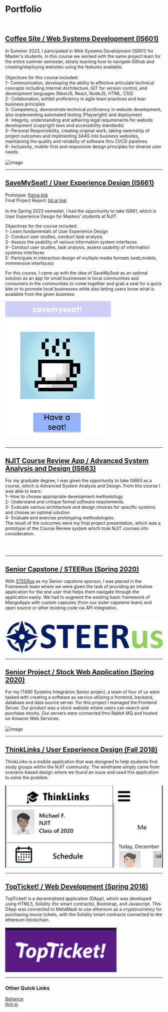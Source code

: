 # Portfolio 
<br>

## [Coffee Site / Web Systems Development (IS601)](/coffeesite.md)

In Summer 2023, I partcipated in Web Systems Development (IS601) for Master's students. In this course we worked with the same project team for the entire summer semester, slowly learning how to navigate Github and creating/deploying websites using the features available.
<br><br>
Objectives for this course included:
<br>
1- Communication, developing the ability to effective articulate technical concepts including Internet Architecture, GIT for version control, and development languages (NextJS, React, NodeJS, HTML, CSS)
<br>
2- Collaboration, exhibit proficiency in agile team practices and lean business principles
<br>
3- Competency, demonstrate technical proficiency in website development, also implementing automated testing (Playwright) and deployment 
<br>
4- Integrity, understanding and adhering legal requirements for website development (copyright laws and accessibility standards)
<br>
5- Personal Responsibility, creating original work, taking owernship of project outcomes and implmenting SAAS into business websites, maintaining the quality and reliabilty of software thru CI/CD pipelines
<br>
6- Inclusivity, mobile-first and responvive design principles for diverse user needs
<br><br>
![image](https://github.com/ponponderp/ponponderp.github.io/assets/38149022/2b7d0c89-28ae-4f58-ad24-f1c7372a61c9)

---

## [SaveMySeat! / User Experience Design (IS661)](https://www.figma.com/file/zvwoYludmMfBbyJzuRUzFc/IS661-Project---Maravilla?type=design&node-id=1%3A13&mode=design&t=GcYoRs1fJelABEh9-1)

Prototype: [figma link](https://www.figma.com/proto/zvwoYludmMfBbyJzuRUzFc/IS661-Project---Maravilla?type=design&node-id=5-29&t=m0CZIf9jbATbCZG6-9&scaling=scale-down&page-id=1%3A13&starting-point-node-id=5%3A29&show-proto-sidebar=1)
<br>
Final Project Report: [bit.ai link](https://cafefinder.bit.ai/rdc/2FT7Dkbz8tl3M92U)
<br><br>
In the Spring 2023 semester, I had the opportunity to take IS661, which is User Experience Design for Masters' students at NJIT.

Objectives for the course included:
<br>
1- Learn fundamentals of User Experience Design
<br>
2- Conduct user studies, conduct task analysis
<br>
3- Assess the usability of various information system interfaces
<br>
4- Conduct user studies, task analysis, assess usability of information systems interfaces
<br>
5- Partcipate in interaction design of multiple media formats (web,mobile, immmersive interfaces)
<br>

For this course, I came up with the idea of SaveMySeat as an optimal solution as an app for small businesses in local communities and consumers in the communities to come together and grab a seat for a quick bite or to promote local businesses while also letting users know what is available from the given business
<br>

<img src="images/savemyseat.PNG?raw=true"/>
<br><br>

---

## [NJIT Course Review App / Advanced System Analysis and Design (IS663)](https://2sd27g.axshare.com/#id=itivf9&p=home)

For my graduate degree, I was given the opportunity to take IS663 as a course, which is Advanced System Analysis and Design. From this course I was able to learn:
<br>
1- How to choose appropriate development methodology
<br>
2- Understand and critique formal software requirements.
<br>
3- Evaluate various architecture and design choices for specific systems and choose an optimal solution
<br>
4- Evaluate and exercise prototyping methodologies.
<br>
The result of the outcomes were my final project presentation, which was a prototype of the Course Review system which took NJIT courses into consideration. 

<br><br>

---
## [Senior Capstone / STEERus (Spring 2020) ](/steerus)
With <a href="https://www.steerus.io">STEERus</a> as my Senior capstone sponsor, I was placed in the Framework team where we were given the task of providing an intuitive application for the end user that helps them navigate through the application easily. We had to augment the existing basic framework of MangoApps with custom capsules (from our sister capstone team) and open source or other existing code via API integration.
<br><br>

<img src="images/STEERus_final.jpg?raw=true"/>

<br>

---
## [Senior Project / Stock Web Application (Spring 2020)](https://github.com/krg25/IT490-Frontend)

For my IT490 Systems Integration Senior project, a team of four of us were tasked with creating a software as service utilizing a frontend, backend, database and data source server. For this project I managed the Frontend Server. Our product was a stock website where users can search and purchase stocks. Our servers were connected thru Rabbit MQ and hosted on Amazon Web Services. 
<br><br>
![image](https://github.com/ponponderp/ponponderp.github.io/assets/38149022/684f99bc-5054-4d0a-8387-770723d18984)

---
## [ThinkLinks / User Experience Design (Fall 2018)](https://xd.adobe.com/view/16279b55-bafa-4a29-5529-023f61f5b2a3-6016/)

ThinkLinks is a mobile application that was designed to help students find study groups within the NJIT community. The wireframe simply came from scenario-based design where we found an issue and used this application to solve the problem.
<br><br>
<img src="images/thinklinks preview.png?raw=true"/>

---
## [TopTicket! / Web Development (Spring 2018)](https://github.com/ponponderp/top-ticket)

TopTicket! is a decentralized application (DApp), which was developed using HTML5, Solidity (for smart contracts), Bootstrap, and Javascript. This DApp was connected to MetaMask to use ethereum as a cryptocurrency for purchasing movie tickets, with the Solidity smart contracts connected to the ehtereum blockchain. 
<br><br>
<img src="images/TopTicket preview.png?raw=true"/>

---

### Other Quick Links

<a href="https://www.behance.net/alyssamaravilla">Behance</a>
<br>
<a href="https://www.ponponderp.itch.io">Itch.io</a>
<br>
